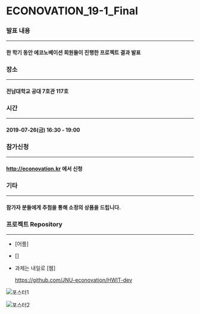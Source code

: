 # ECONOVATION_19-1_Final


### 발표 내용

------

#### 한 학기 동안 에코노베이션 회원들이 진행한 프로젝트 결과 발표




### 장소

------

#### 전남대학교 공대 7호관 117호




### 시간

------

#### 2019-07-26(금) 16:30 - 19:00




### 참가신청

------

#### http://econovation.kr 에서 신청




### 기타

------

#### 참가자 분들에게 추첨을 통해 소정의 상품을 드립니다.




### 프로젝트 Repository

------

- [어플]

  

- []



- 과제는 내일로 [웹]

  <https://github.com/JNU-econovation/HWIT-dev>
  
  
![포스터1](https://user-images.githubusercontent.com/40922963/61378022-5cd2c100-a8df-11e9-825e-9b734890f893.png)

![포스터2](https://user-images.githubusercontent.com/40922963/61378076-855abb00-a8df-11e9-87d7-dff7a4454dda.png)

